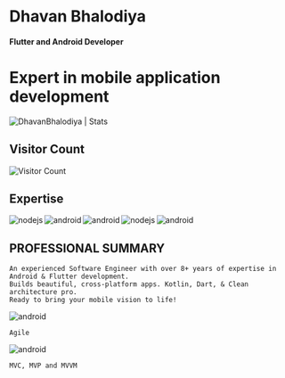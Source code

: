 # Dhavan Bhalodiya
#### Flutter and Android Developer
# Expert in mobile application development

<img src="https://github-readme-stats.vercel.app/api?username=DhavanBhalodiya&show_icons=true&theme=gotham" alt="DhavanBhalodiya | Stats" />

## Visitor Count
![Visitor Count](https://profile-counter.glitch.me/{DhavanBhalodiya}/count.svg)

## Expertise
<img align="left" alt="nodejs" src="https://img.shields.io/badge/Flutter-44d1fd.svg?&style=for-the-badge&logo=Coding%20Method&logoColor=white" />
<img align="left" alt="android" src="https://img.shields.io/badge/Android-3DDC84?logo=android&logoColor=white&style=for-the-badge" />
<img align="left" alt="android" src="https://img.shields.io/badge/kotlin-7f52ff.svg?&style=for-the-badge&logo=Coding%20Method&logoColor=white" />
<img align="left" alt="nodejs" src="https://img.shields.io/badge/Jetpack%20Compose-3bd580.svg?&style=for-the-badge&logo=Coding%20Method&logoColor=white" />
<img align="left" alt="android" src="https://img.shields.io/badge/Java-4081ec.svg?&style=for-the-badge&logo=Coding%20Method&logoColor=white" />
<br>

## PROFESSIONAL SUMMARY
```
An experienced Software Engineer with over 8+ years of expertise in Android & Flutter development.
Builds beautiful, cross-platform apps. Kotlin, Dart, & Clean architecture pro. 
Ready to bring your mobile vision to life!
```

<img align="left" alt="android" src="https://img.shields.io/badge/Methodologies-7d6bce.svg?&style=for-the-badge&logo=Methodologies&logoColor=white" />
<br>

```
Agile
```

<img align="left" alt="android" src="https://img.shields.io/badge/Coding%20Method-87b554.svg?&style=for-the-badge&logo=Coding%20Method&logoColor=white" />
<br>

```
MVC, MVP and MVVM
```
  

